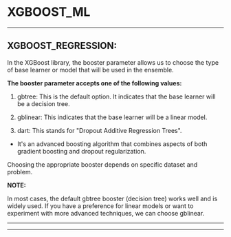 # XGBOOST_ML
---
## XGBOOST_REGRESSION:
In the XGBoost library, the booster parameter allows us to choose the type of base learner or model that will be used in the ensemble.

**The booster parameter accepts one of the following values:**

1. gbtree: This is the default option. It indicates that the base learner will be a decision tree.

2. gblinear: This indicates that the base learner will be a linear model.

3. dart: This stands for "Dropout Additive Regression Trees".
 - It's an advanced boosting algorithm that combines aspects of both gradient boosting and dropout regularization.

Choosing the appropriate booster depends on specific dataset and problem.

**NOTE:**

In most cases, the default gbtree booster (decision tree) works well and is widely used. If you have a preference for linear models or want to experiment with more advanced techniques, we can choose gblinear.

---
---

